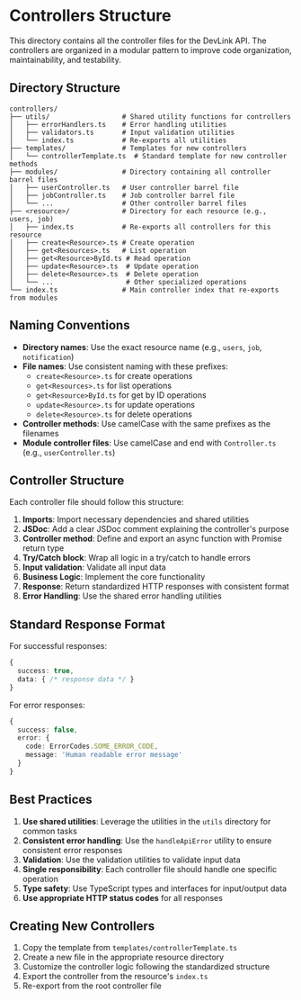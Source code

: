 # Controllers Structure

This directory contains all the controller files for the DevLink API. The controllers are organized in a modular pattern to improve code organization, maintainability, and testability.

## Directory Structure

```
controllers/
├── utils/                  # Shared utility functions for controllers
│   ├── errorHandlers.ts    # Error handling utilities
│   ├── validators.ts       # Input validation utilities
│   └── index.ts            # Re-exports all utilities
├── templates/              # Templates for new controllers
│   └── controllerTemplate.ts  # Standard template for new controller methods
├── modules/                # Directory containing all controller barrel files
│   ├── userController.ts   # User controller barrel file
│   ├── jobController.ts    # Job controller barrel file
│   └── ...                 # Other controller barrel files
├── <resource>/             # Directory for each resource (e.g., users, job)
│   ├── index.ts            # Re-exports all controllers for this resource
│   ├── create<Resource>.ts # Create operation
│   ├── get<Resources>.ts   # List operation
│   ├── get<Resource>ById.ts # Read operation
│   ├── update<Resource>.ts  # Update operation
│   ├── delete<Resource>.ts  # Delete operation
│   └── ...                  # Other specialized operations
└── index.ts                # Main controller index that re-exports from modules
```

## Naming Conventions

- **Directory names**: Use the exact resource name (e.g., `users`, `job`, `notification`)
- **File names**: Use consistent naming with these prefixes:
  - `create<Resource>.ts` for create operations
  - `get<Resources>.ts` for list operations
  - `get<Resource>ById.ts` for get by ID operations
  - `update<Resource>.ts` for update operations
  - `delete<Resource>.ts` for delete operations
- **Controller methods**: Use camelCase with the same prefixes as the filenames
- **Module controller files**: Use camelCase and end with `Controller.ts` (e.g., `userController.ts`)

## Controller Structure

Each controller file should follow this structure:

1. **Imports**: Import necessary dependencies and shared utilities
2. **JSDoc**: Add a clear JSDoc comment explaining the controller's purpose
3. **Controller method**: Define and export an async function with Promise<void> return type
4. **Try/Catch block**: Wrap all logic in a try/catch to handle errors
5. **Input validation**: Validate all input data
6. **Business Logic**: Implement the core functionality
7. **Response**: Return standardized HTTP responses with consistent format
8. **Error Handling**: Use the shared error handling utilities

## Standard Response Format

For successful responses:
```typescript
{
  success: true,
  data: { /* response data */ }
}
```

For error responses:
```typescript
{
  success: false,
  error: {
    code: ErrorCodes.SOME_ERROR_CODE,
    message: 'Human readable error message'
  }
}
```

## Best Practices

1. **Use shared utilities**: Leverage the utilities in the `utils` directory for common tasks
2. **Consistent error handling**: Use the `handleApiError` utility to ensure consistent error responses
3. **Validation**: Use the validation utilities to validate input data
4. **Single responsibility**: Each controller file should handle one specific operation
5. **Type safety**: Use TypeScript types and interfaces for input/output data
6. **Use appropriate HTTP status codes** for all responses

## Creating New Controllers

1. Copy the template from `templates/controllerTemplate.ts`
2. Create a new file in the appropriate resource directory
3. Customize the controller logic following the standardized structure
4. Export the controller from the resource's `index.ts`
5. Re-export from the root controller file 
